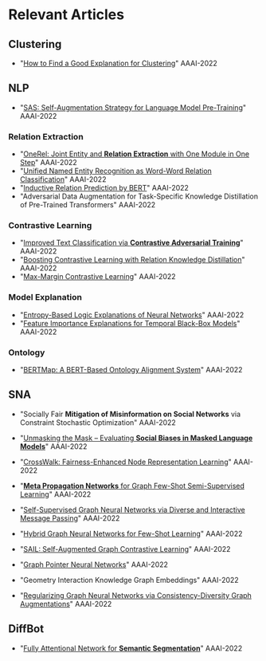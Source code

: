 # Relevant Articles

## Clustering
* "[How to Find a Good Explanation for Clustering](https://arxiv.org/abs/2112.06580)" AAAI-2022

## NLP
* "[SAS: Self-Augmentation Strategy for Language Model Pre-Training](https://arxiv.org/pdf/2106.07176.pdf)" AAAI-2022

### Relation Extraction
* "[OneRel: Joint Entity and **Relation Extraction** with One Module in One Step](https://arxiv.org/pdf/2203.05412.pdf)" AAAI-2022
* "[Unified Named Entity Recognition as Word-Word Relation Classification](https://arxiv.org/pdf/2112.10070.pdf)" AAAI-2022
* "[Inductive Relation Prediction by BERT](https://arxiv.org/pdf/2103.07102.pdf)" AAAI-2022
* "Adversarial Data Augmentation for Task-Specific Knowledge Distillation of Pre-Trained Transformers" AAAI-2022

### Contrastive Learning
* "[Improved Text Classification via **Contrastive Adversarial Training**](https://arxiv.org/pdf/2107.10137.pdf)" AAAI-2022
* "[Boosting Contrastive Learning with Relation Knowledge Distillation](https://arxiv.org/pdf/2112.04174.pdf)" AAAI-2022
* "[Max-Margin Contrastive Learning](https://arxiv.org/pdf/2112.11450.pdf)" AAAI-2022

### Model Explanation
* "[Entropy-Based Logic Explanations of Neural Networks](https://arxiv.org/pdf/2106.06804.pdf)" AAAI-2022
* "[Feature Importance Explanations for Temporal Black-Box Models](https://arxiv.org/pdf/2102.11934.pdf)" AAAI-2022

### Ontology
* "[BERTMap: A BERT-Based Ontology Alignment System](https://arxiv.org/abs/2112.02682)" AAAI-2022

## SNA
* "Socially Fair **Mitigation of Misinformation on Social Networks** via Constraint Stochastic Optimization" AAAI-2022
* "[Unmasking the Mask – Evaluating **Social Biases in Masked Language Models**](https://arxiv.org/pdf/2104.07496.pdf)" AAAI-2022
* "[CrossWalk: Fairness-Enhanced Node Representation Learning](https://arxiv.org/pdf/2105.02725.pdf)" AAAI-2022

* "[**Meta Propagation Networks** for Graph Few-Shot Semi-Supervised Learning](https://arxiv.org/pdf/2112.09810.pdf)" AAAI-2022
* "[Self-Supervised Graph Neural Networks via Diverse and Interactive Message Passing](https://yangliang.github.io/pdf/aaai22.pdf)" AAAI-2022
* "[Hybrid Graph Neural Networks for Few-Shot Learning](https://arxiv.org/pdf/2112.06538.pdf)" AAAI-2022
* "[SAIL: Self-Augmented Graph Contrastive Learning](https://arxiv.org/pdf/2009.00934.pdf)" AAAI-2022
* "[Graph Pointer Neural Networks](https://arxiv.org/pdf/2110.00973.pdf)" AAAI-2022
* "Geometry Interaction Knowledge Graph Embeddings" AAAI-2022
* "[Regularizing Graph Neural Networks via Consistency-Diversity Graph Augmentations](http://shichuan.org/doc/126.pdf)" AAAI-2022


## DiffBot
* "[Fully Attentional Network for **Semantic Segmentation**](https://arxiv.org/pdf/2112.04108.pdf)" AAAI-2022 